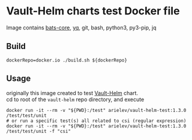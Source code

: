 Vault-Helm charts test Docker file
===================

Image contains [bats-core](https://github.com/bats-core/bats-core),
[yq](https://github.com/kislyuk/yq), git, bash, python3, py3-pip, jq

Build
----- 
```shell script
dockerRepo=docker.io ./build.sh ${dockerRepo}
```

Usage
-----
originally this image created to test [Vault-Helm](https://github.com/hashicorp/vault-helm) chart.  
cd to root of the `vault-helm` repo directory,
and execute
```shell script
docker run -it --rm -v "${PWD}:/test" arielev/vault-helm-test:1.3.0 /test/test/unit
# or run a specific test(s) all related to csi (regular expression)
docker run -it --rm -v "${PWD}:/test" arielev/vault-helm-test:1.3.0 /test/test/unit -f "csi"
```
